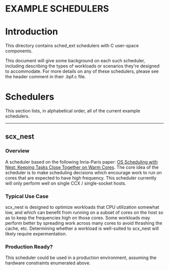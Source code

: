 EXAMPLE SCHEDULERS
==================

# Introduction

This directory contains sched_ext schedulers with C user-space components.

This document will give some background on each such scheduler, including
describing the types of workloads or scenarios they're designed to accommodate.
For more details on any of these schedulers, please see the header comment in
their .bpf.c file.

# Schedulers

This section lists, in alphabetical order, all of the current example
schedulers.

--------------------------------------------------------------------------------

## scx_nest

### Overview

A scheduler based on the following Inria-Paris paper: [OS Scheduling with Nest:
Keeping Tasks Close Together on Warm
Cores](https://hal.inria.fr/hal-03612592/file/paper.pdf). The core idea of the
scheduler is to make scheduling decisions which encourage work to run on cores
that are expected to have high frequency. This scheduler currently will only
perform well on single CCX / single-socket hosts.

### Typical Use Case

scx_nest is designed to optimize workloads that CPU utilization somewhat low,
and which can benefit from running on a subset of cores on the host so as to
keep the frequencies high on those cores. Some workloads may perform better by
spreading work across many cores to avoid thrashing the cache, etc. Determining
whether a workload is well-suited to scx_nest will likely require
expermentation.

### Production Ready?

This scheduler could be used in a production environment, assuming the hardware
constraints enumerated above.
